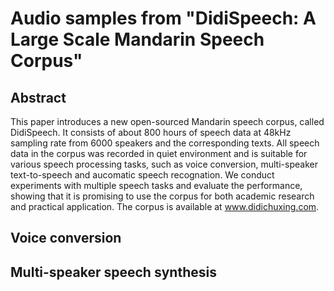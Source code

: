 # Audio samples from "DidiSpeech: A Large Scale Mandarin Speech Corpus"

## Abstract
This paper introduces a new open-sourced Mandarin speech corpus, called DidiSpeech. It consists of about 800 hours of speech data at 48kHz sampling rate from 6000 speakers and the corresponding texts. All speech data in the corpus was recorded in quiet environment and is suitable for various speech processing tasks, such as voice conversion, multi-speaker text-to-speech and aucomatic speech recognation. We conduct experiments with multiple speech tasks and evaluate the performance, showing that it is promising to use the corpus for both academic research and practical application. The corpus is available at www.didichuxing.com.

## Voice conversion

## Multi-speaker speech synthesis

